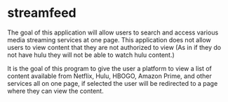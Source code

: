 # streamfeed
The goal of this application will allow users to search and access various media streaming services at one page.
This application does not allow users to view content that they are not authorized to view
(As in if they do not have hulu they will not be able to watch hulu content.)

It is the goal of this program to give the user a platform to view a list of content available from 
Netflix, Hulu, HBOGO, Amazon Prime, and other services all on one page, if selected the user will be redirected 
to a page where they can view the content.
